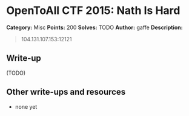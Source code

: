 # OpenToAll CTF 2015: Nath Is Hard

**Category:** Misc
**Points:** 200
**Solves:** TODO
**Author:** gaffe
**Description:** 

> 104.131.107.153:12121

## Write-up

(TODO)

## Other write-ups and resources

* none yet